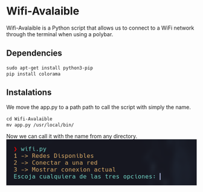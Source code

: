 # Wifi-Avalaible
Wifi-Avalaible is a Python script that allows us to connect to a WiFi network through the terminal when using a polybar.
## Dependencies 
```
sudo apt-get install python3-pip
pip install colorama
```
## Instalations
We move the app.py to a path path to call the script with simply the name.
```
cd Wifi-Avalaible
mv app.py /usr/local/bin/
```

Now we can call it with the name from any directory.
![images](/001.png)
